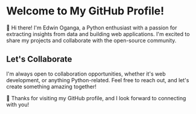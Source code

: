 # Welcome to My GitHub Profile!

👋 Hi there! I'm Edwin Oganga, a  Python enthusiast with a passion for extracting insights from data and building web applications. I'm excited to share my projects and collaborate with the open-source community.

## Let's Collaborate

I'm always open to collaboration opportunities, whether it's web development, or anything Python-related. Feel free to reach out, and let's create something amazing together!

🚀 Thanks for visiting my GitHub profile, and I look forward to connecting with you!


